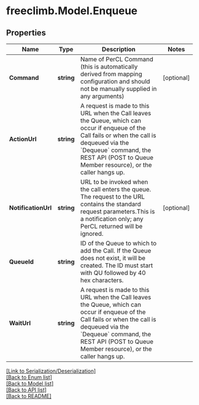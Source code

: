 # freeclimb.Model.Enqueue


## Properties

Name | Type | Description | Notes
------------ | ------------- | ------------- | -------------
**Command** | **string** | Name of PerCL Command (this is automatically derived from mapping configuration and should not be manually supplied in any arguments) | [optional] 
**ActionUrl** | **string** | A request is made to this URL when the Call leaves the Queue, which can occur if enqueue of the Call fails or when the call is dequeued via the &#x60;Dequeue&#x60; command, the REST API (POST to Queue Member resource), or the caller hangs up. | 
**NotificationUrl** | **string** | URL to be invoked when the call enters the queue. The request to the URL contains the standard request parameters.This is a notification only; any PerCL returned will be ignored. | [optional] 
**QueueId** | **string** | ID of the Queue to which to add the Call. If the Queue does not exist, it will be created. The ID must start with QU followed by 40 hex characters. | 
**WaitUrl** | **string** | A request is made to this URL when the Call leaves the Queue, which can occur if enqueue of the Call fails or when the call is dequeued via the &#x60;Dequeue&#x60; command, the REST API (POST to Queue Member resource), or the caller hangs up. | 

[[Link to Serialization/Deserialization]](../README.md#documentation-for-serialization-deserialization)<br /> 
[[Back to Enum list]](../README.md#documentation-for-enums)<br /> 
[[Back to Model list]](../README.md#documentation-for-models)<br /> 
[[Back to API list]](../README.md#documentation-for-api-endpoints) <br /> 
[[Back to README]](../README.md) <br /> 
